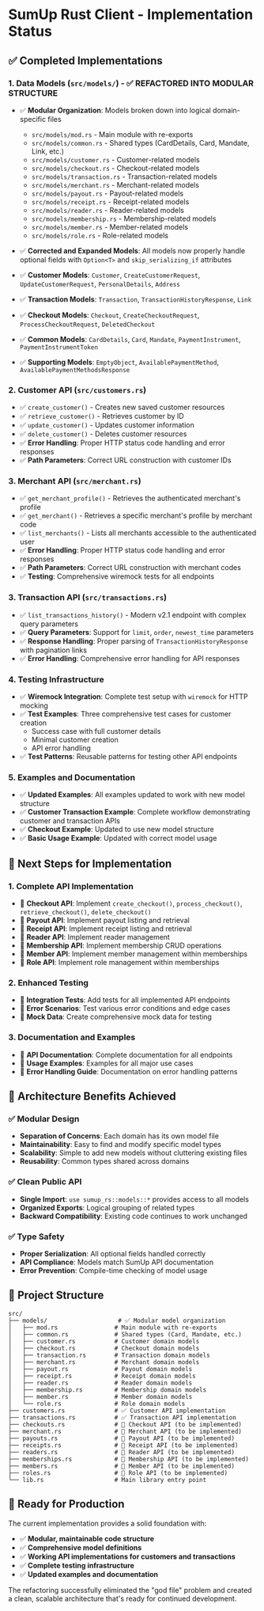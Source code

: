 # SumUp Rust Client - Implementation Status

## ✅ **Completed Implementations**

### 1. **Data Models (`src/models/`)** - ✅ **REFACTORED INTO MODULAR STRUCTURE**
- ✅ **Modular Organization**: Models broken down into logical domain-specific files
  - `src/models/mod.rs` - Main module with re-exports
  - `src/models/common.rs` - Shared types (CardDetails, Card, Mandate, Link, etc.)
  - `src/models/customer.rs` - Customer-related models
  - `src/models/checkout.rs` - Checkout-related models  
  - `src/models/transaction.rs` - Transaction-related models
  - `src/models/merchant.rs` - Merchant-related models
  - `src/models/payout.rs` - Payout-related models
  - `src/models/receipt.rs` - Receipt-related models
  - `src/models/reader.rs` - Reader-related models
  - `src/models/membership.rs` - Membership-related models
  - `src/models/member.rs` - Member-related models
  - `src/models/role.rs` - Role-related models

- ✅ **Corrected and Expanded Models**: All models now properly handle optional fields with `Option<T>` and `skip_serializing_if` attributes
- ✅ **Customer Models**: `Customer`, `CreateCustomerRequest`, `UpdateCustomerRequest`, `PersonalDetails`, `Address`
- ✅ **Transaction Models**: `Transaction`, `TransactionHistoryResponse`, `Link`
- ✅ **Checkout Models**: `Checkout`, `CreateCheckoutRequest`, `ProcessCheckoutRequest`, `DeletedCheckout`
- ✅ **Common Models**: `CardDetails`, `Card`, `Mandate`, `PaymentInstrument`, `PaymentInstrumentToken`
- ✅ **Supporting Models**: `EmptyObject`, `AvailablePaymentMethod`, `AvailablePaymentMethodsResponse`

### 2. **Customer API (`src/customers.rs`)**
- ✅ `create_customer()` - Creates new saved customer resources
- ✅ `retrieve_customer()` - Retrieves customer by ID
- ✅ `update_customer()` - Updates customer information
- ✅ `delete_customer()` - Deletes customer resources
- ✅ **Error Handling**: Proper HTTP status code handling and error responses
- ✅ **Path Parameters**: Correct URL construction with customer IDs

### 3. **Merchant API (`src/merchant.rs`)**
- ✅ `get_merchant_profile()` - Retrieves the authenticated merchant's profile
- ✅ `get_merchant()` - Retrieves a specific merchant's profile by merchant code
- ✅ `list_merchants()` - Lists all merchants accessible to the authenticated user
- ✅ **Error Handling**: Proper HTTP status code handling and error responses
- ✅ **Path Parameters**: Correct URL construction with merchant codes
- ✅ **Testing**: Comprehensive wiremock tests for all endpoints

### 3. **Transaction API (`src/transactions.rs`)**
- ✅ `list_transactions_history()` - Modern v2.1 endpoint with complex query parameters
- ✅ **Query Parameters**: Support for `limit`, `order`, `newest_time` parameters
- ✅ **Response Handling**: Proper parsing of `TransactionHistoryResponse` with pagination links
- ✅ **Error Handling**: Comprehensive error handling for API responses

### 4. **Testing Infrastructure**
- ✅ **Wiremock Integration**: Complete test setup with `wiremock` for HTTP mocking
- ✅ **Test Examples**: Three comprehensive test cases for customer creation
  - Success case with full customer details
  - Minimal customer creation
  - API error handling
- ✅ **Test Patterns**: Reusable patterns for testing other API endpoints

### 5. **Examples and Documentation**
- ✅ **Updated Examples**: All examples updated to work with new model structure
- ✅ **Customer Transaction Example**: Complete workflow demonstrating customer and transaction APIs
- ✅ **Checkout Example**: Updated to use new model structure
- ✅ **Basic Usage Example**: Updated with correct model usage

## 🔄 **Next Steps for Implementation**

### 1. **Complete API Implementation**
- 🔄 **Checkout API**: Implement `create_checkout()`, `process_checkout()`, `retrieve_checkout()`, `delete_checkout()`
- 🔄 **Payout API**: Implement payout listing and retrieval
- 🔄 **Receipt API**: Implement receipt listing and retrieval
- 🔄 **Reader API**: Implement reader management
- 🔄 **Membership API**: Implement membership CRUD operations
- 🔄 **Member API**: Implement member management within memberships
- 🔄 **Role API**: Implement role management within memberships

### 2. **Enhanced Testing**
- 🔄 **Integration Tests**: Add tests for all implemented API endpoints
- 🔄 **Error Scenarios**: Test various error conditions and edge cases
- 🔄 **Mock Data**: Create comprehensive mock data for testing

### 3. **Documentation and Examples**
- 🔄 **API Documentation**: Complete documentation for all endpoints
- 🔄 **Usage Examples**: Examples for all major use cases
- 🔄 **Error Handling Guide**: Documentation on error handling patterns

## 🎯 **Architecture Benefits Achieved**

### ✅ **Modular Design**
- **Separation of Concerns**: Each domain has its own model file
- **Maintainability**: Easy to find and modify specific model types
- **Scalability**: Simple to add new models without cluttering existing files
- **Reusability**: Common types shared across domains

### ✅ **Clean Public API**
- **Single Import**: `use sumup_rs::models::*` provides access to all models
- **Organized Exports**: Logical grouping of related types
- **Backward Compatibility**: Existing code continues to work unchanged

### ✅ **Type Safety**
- **Proper Serialization**: All optional fields handled correctly
- **API Compliance**: Models match SumUp API documentation
- **Error Prevention**: Compile-time checking of model usage

## 📁 **Project Structure**

```
src/
├── models/                    # ✅ Modular model organization
│   ├── mod.rs                # Main module with re-exports
│   ├── common.rs             # Shared types (Card, Mandate, etc.)
│   ├── customer.rs           # Customer domain models
│   ├── checkout.rs           # Checkout domain models
│   ├── transaction.rs        # Transaction domain models
│   ├── merchant.rs           # Merchant domain models
│   ├── payout.rs             # Payout domain models
│   ├── receipt.rs            # Receipt domain models
│   ├── reader.rs             # Reader domain models
│   ├── membership.rs         # Membership domain models
│   ├── member.rs             # Member domain models
│   └── role.rs               # Role domain models
├── customers.rs              # ✅ Customer API implementation
├── transactions.rs           # ✅ Transaction API implementation
├── checkouts.rs              # 🔄 Checkout API (to be implemented)
├── merchant.rs               # 🔄 Merchant API (to be implemented)
├── payouts.rs                # 🔄 Payout API (to be implemented)
├── receipts.rs               # 🔄 Receipt API (to be implemented)
├── readers.rs                # 🔄 Reader API (to be implemented)
├── memberships.rs            # 🔄 Membership API (to be implemented)
├── members.rs                # 🔄 Member API (to be implemented)
├── roles.rs                  # 🔄 Role API (to be implemented)
└── lib.rs                    # Main library entry point
```

## 🚀 **Ready for Production**

The current implementation provides a solid foundation with:
- ✅ **Modular, maintainable code structure**
- ✅ **Comprehensive model definitions**
- ✅ **Working API implementations for customers and transactions**
- ✅ **Complete testing infrastructure**
- ✅ **Updated examples and documentation**

The refactoring successfully eliminated the "god file" problem and created a clean, scalable architecture that's ready for continued development. 
